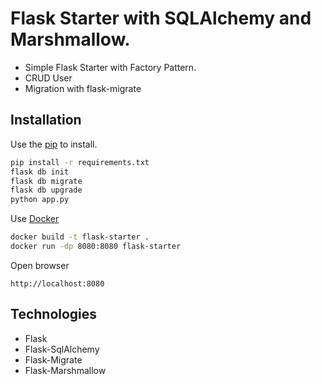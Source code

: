 # Flask Starter with SQLAlchemy and Marshmallow.

- Simple Flask Starter with Factory Pattern.
- CRUD User
- Migration with flask-migrate

## Installation

Use the [pip](https://pypi.org/project/pip/) to install.

```bash
pip install -r requirements.txt
flask db init
flask db migrate
flask db upgrade
python app.py
```

Use [Docker](https://www.docker.com/)

```bash
docker build -t flask-starter .
docker run -dp 8080:8080 flask-starter
```

Open browser
```
http://localhost:8080
```


## Technologies

- Flask
- Flask-SqlAlchemy
- Flask-Migrate
- Flask-Marshmallow

